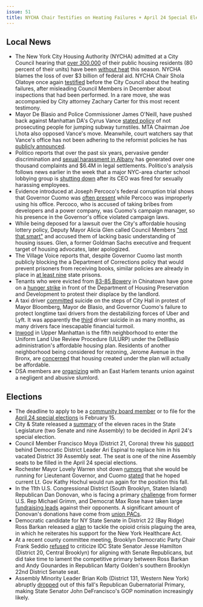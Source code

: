 ```yaml
---
issue: 51
title: NYCHA Chair Testifies on Heating Failures + April 24 Special Elections 
---
```


## Local News
-   The New York City Housing Authority (NYCHA) admitted at a City Council hearing that [over 300,000](https://www.wsj.com/articles/anger-as-new-york-city-public-housing-residents-go-without-heat-hot-water-1517961207) of their public housing residents (80 percent of their units) have been [without heat](https://www.politico.com/states/new-york/city-hall/story/2018/02/06/sparked-by-heat-outages-nychas-widespread-problems-laid-bare-at-contentious-hearing-241127) this season. NYCHA blames the loss of over $3 billion of federal aid. NYCHA Chair Shola Olatoye once again [testified](http://www.nydailynews.com/new-york/embattled-nycha-chairwoman-testifies-heating-systems-failure-article-1.3803137) before the City Council about the heating failures, after misleading Council Members in December about inspections that had been performed. In a rare move, she was accompanied by City attorney Zachary Carter for this most recent testimony.
-   Mayor De Blasio and Police Commissioner James O'Neill, have pushed back against Manhattan DA's Cyrus Vance [stated policy](https://www.amny.com/news/turnstile-jumping-de-blasio-1.16587067) of not prosecuting people for jumping subway turnstiles. MTA Chairman Joe Lhota also opposed Vance's move. Meanwhile, court watchers say that Vance's office has not been adhering to the reformist policies he has [publicly announced](https://www.villagevoice.com/2018/02/08/vances-das-wont-stop-throwing-the-book-at-petty-crime/).
-   Politico reports that over the past six years, pervasive gender discrimination and [sexual harassment in Albany](https://www.politico.com/states/new-york/albany/story/2018/02/07/sexual-harassment-in-albany-6-years-a-thousand-complaints-and-more-than-64-million-237144) has generated over one thousand complaints and $6.4M in legal settlements. Politico's analysis follows news earlier in the week that a major NYC-area charter school lobbying group is [shutting down](https://www.politico.com/states/new-york/albany/story/2018/02/05/families-for-excellent-schools-planning-to-close-following-ceos-firing-235707) after its CEO was fired for sexually harassing employees.
-   Evidence introduced at Joseph Percoco's federal corruption trial shows that Governor Cuomo was [often present](https://www.nytimes.com/2018/02/02/us/politics/percoco-cuomo-corruption.html) while Percoco was improperly using his office. Percoco, who is accused of taking bribes from developers and a power company, was Cuomo's campaign manager, so his presence in the Governor's office violated campaign laws.
-   While being deposed for a lawsuit over the City's affordable housing lottery policy, Deputy Mayor Alicia Glen called Council Members ["not that smart"](https://www.politico.com/states/new-york/city-hall/story/2018/02/06/de-blasio-official-calls-council-members-not-that-smart-in-affordable-housing-depostion-238506) and accused them of lacking basic understanding of housing issues. Glen, a former Goldman Sachs executive and frequent target of housing advocates, later apologized.
-   The Village Voice reports that, despite Governor Cuomo last month publicly blocking the a Department of Corrections policy that would prevent prisoners from receiving books, similar policies are already in place in [at least nine](https://www.villagevoice.com/2018/02/07/despite-cuomo-action-thousands-of-prisoners-still-denied-access-to-books/) state prisons.
-   Tenants who were evicted from [83-85 Bowery](https://maps.google.com/?q=83-85+Bowery&entry=gmail&source=g) in Chinatown have gone on a [hunger strike](https://www.amny.com/news/bowery-tenants-hunger-strike-1.16583531) in front of the Department of Housing Preservation and Development to protest their displace by the landlord.
-   A taxi driver [committed](https://www.nytimes.com/2018/02/06/nyregion/livery-driver-taxi-uber.html) suicide on the steps of City Hall in protest of Mayor Bloomberg, Mayor de Blasio, and Governor Cuomo's failure to protect longtime taxi drivers from the destabilizing forces of Uber and Lyft. It was apparently the [third](https://www.democracynow.org/2018/2/7/nyc_taxi_driver_kills_himself_at) driver suicide in as many months, as many drivers face inescapable financial turmoil.
-   [Inwood](https://citylimits.org/2018/02/06/city-review-of-inwood-rezoning-proposal-read-the-newsletter/) in Upper Manhattan is the fifth neighborhood to enter the Uniform Land Use Review Procedure (ULURP) under the DeBlasio administration's affordable housing plan. Residents of another neighborhood being considered for rezoning, Jerome Avenue in the Bronx, are [concerned](https://ny.curbed.com/2018/2/8/16985422/bronx-nyc-rezoning-jerome-avenue) that housing created under the plan will actually be affordable.
-   DSA members are [organizing](https://indypendent.org/2018/02/rats-in-the-hallway/) with an East Harlem tenants union against a negligent and abusive slumlord.

## Elections
-   The deadline to apply to be a [community board member](http://www.brooklyn-usa.org/community-board-membership-application/) or to file for the [April 24 special elections](http://www.elections.ny.gov/NYSBOE/download/April2018SpecialElectionCalendar.pdf) is February 15.
-   City & State released a [summary](https://cityandstateny.com/articles/politics/campaigns-and-elections/state-lawmaker-open-seats-in-albany-who-replaces-them.html) of the eleven races in the State Legislature (two Senate and nine Assembly) to be decided in April 24's special election.
-   Council Member Francisco Moya (District 21, Corona) threw his [support](http://www.nystateofpolitics.com/2018/02/ad-39-espinal-launches-bid-for-open-seat/) behind Democratic District Leader Ari Espinal to replace him in his vacated District 39 Assembly seat. The seat is one of the nine Assembly seats to be filled in the April 24 special elections.
-   Rochester Mayor Lovely Warren shot down [rumors](https://www.democratandchronicle.com/story/news/politics/albany/2018/02/06/lovely-warren-why-being-lt-gov-not-something-see-myself-doing/310550002/) that she would be running for Lieutenant Governor, and Cuomo [stated](http://buffalonews.com/2018/02/08/cuomo-says-he-hopes-hochul-runs-again-with-him/) that he hoped current Lt. Gov Kathy Hochul would run again for the position this fall.
-   In the 11th U.S. Congressional District (South Brooklyn, Staten Island) Republican Dan Donovan, who is facing a primary [challenge](https://www.brooklyndaily.com/stories/2018/3/all-right-view-grimm-donovan-218-01-19-bd_2018_3.html) from former U.S. Rep Michael Grimm, and Democrat Max Rose have taken large [fundraising leads](https://www.kingscountypolitics.com/donovan-rose-take-huge-fundraising-lead/) against their opponents. A significant amount of Donovan's donations have come from [union PACs](http://www.crainsnewyork.com/article/20180206/POLITICS/180209935/unions-shore-up-new-york-citys-lone-gop-congressman).
-   Democratic candidate for NY State Senate in District 22 (Bay Ridge) Ross Barkan released a [plan](https://www.kingscountypolitics.com/barkan-releases-plan-tackle-opioid-crisis/) to tackle the opioid crisis plaguing the area, in which he reiterates his support for the New York Healthcare Act.
-   At a recent county committee meeting, Brooklyn Democratic Party Chair Frank Seddio [refused](https://www.brooklyndaily.com/stories/2018/5/pl-party-line-2018-02-02-bk.html) to criticize IDC State Senator Jesse Hamilton (District 20, Central Brooklyn) for aligning with Senate Republicans, but did take time to lament the competitive primary between Ross Barkan and Andy Gounardes in Republican Marty Golden's southern Brooklyn 22nd District Senate seat.
-   Assembly Minority Leader Brian Kolb (District 131, Western New York) abruptly [dropped](http://www.nystateofpolitics.com/2018/02/kolb-withdraws-from-governors-race/) out of this fall's Republican Gubernatorial Primary, making State Senator John DeFrancisco's GOP nomination increasingly likely.
